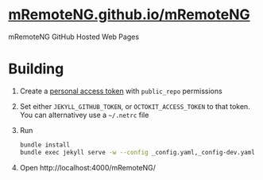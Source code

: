 # [mRemoteNG.github.io/mRemoteNG](https://mRemoteNG.github.io/mRemoteNG/)
mRemoteNG GitHub Hosted Web Pages

# Building
1. Create a [personal access token](https://help.github.com/articles/creating-an-access-token-for-command-line-use/) with `public_repo` permissions
2. Set either `JEKYLL_GITHUB_TOKEN`, or `OCTOKIT_ACCESS_TOKEN` to that token.  You can alternativey use a `~/.netrc` file
3. Run

   ```bash
   bundle install
   bundle exec jekyll serve -w --config _config.yaml,_config-dev.yaml
   ```
4. Open http://localhost:4000/mRemoteNG/
